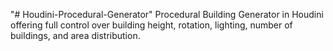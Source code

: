 "# Houdini-Procedural-Generator" 
Procedural Building Generator in Houdini offering full control over building height, rotation, lighting, number of buildings, and area distribution. 
